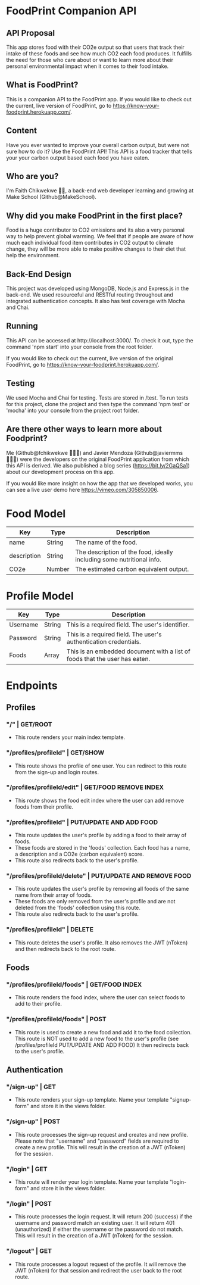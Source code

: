 # FoodPrint Companion API

## API Proposal
This app stores food with their CO2e output so that users that track their intake of these foods and see how much CO2 each food produces. It fulfills the need for those who care about or want to learn more about their personal environmental impact when it comes to their food intake.

## What is FoodPrint?
This is a companion API to the FoodPrint app. If you would like to check out the current, live version of FoodPrint, go to https://know-your-foodprint.herokuapp.com/.

## Content
Have you ever wanted to improve your overall carbon output, but were not sure how to do it? Use the FoodPrint API! This API is a food tracker that tells your your carbon output based each food you have eaten.

## Who are you?
I'm Faith Chikwekwe 👋🏾, a back-end web developer learning and growing at Make School (Github@MakeSchool).

## Why did you make FoodPrint in the first place?
Food is a huge contributor to CO2 emissions and its also a very personal way to help prevent global warming. We feel that if people are aware of how much each individual food item contributes in CO2 output to climate change, they will be more able to make positive changes to their diet that help the environment.

## Back-End Design
This project was developed using MongoDB, Node.js and Express.js in the back-end. We used resourceful and RESTful routing throughout and integrated authentication concepts. It also has test coverage with Mocha and Chai.

## Running
This API can be accessed at http://localhost:3000/. To check it out, type the command 'npm start' into your console from the root folder.

If you would like to check out the current, live version of the original FoodPrint, go to https://know-your-foodprint.herokuapp.com/.

## Testing
We used Mocha and Chai for testing. Tests are stored in /test. To run tests for this project, clone the project and then type the command 'npm test' or 'mocha' into your console from the project root folder.

## Are there other ways to learn more about Foodprint?
Me (Github@fchikwekwe 👩🏾‍💻) and Javier Mendoza (Github@javiermms 👨🏽‍💻) were the developers on the original FoodPrint application from which this API is derived. We also published a blog series (https://bit.ly/2GaQSa1) about our development process on this app.

If you would like more insight on how the app that we developed works, you can see a live user demo here https://vimeo.com/305850006.

# Food Model

| Key | Type | Description |
|-----|-------|---------------------|
| name | String | The name of the food. |
| description | String | The description of the food, ideally including some nutritional info. |
| CO2e | Number | The estimated carbon equivalent output. |

# Profile Model
| Key | Type | Description |
|-----|------|-------|
| Username | String | This is a required field. The user's identifier. |
| Password | String | This is a required field. The user's authentication credentials. |
| Foods | Array | This is an embedded document with a list of foods that the user has eaten. |

# Endpoints

## Profiles

### "/" | GET/ROOT
- This route renders your main index template.

### "/profiles/profileId" | GET/SHOW
- This route shows the profile of one user. You can redirect to this route from the sign-up and login routes.

### "/profiles/profileId/edit" | GET/FOOD REMOVE INDEX
- This route shows the food edit index where the user can add remove foods from their profile.

### "/profiles/profileId" | PUT/UPDATE AND ADD FOOD
- This route updates the user's profile by adding a food to their array of foods.
- These foods are stored in the 'foods' collection. Each food has a name, a description and a CO2e (carbon equivalent) score.
- This route also redirects back to the user's profile.

### "/profiles/profileId/delete" | PUT/UPDATE AND REMOVE FOOD
- This route updates the user's profile by removing all foods of the same name from their array of foods.
- These foods are only removed from the user's profile and are not deleted from the 'foods' collection using this route.
- This route also redirects back to the user's profile.

### "/profiles/profileId" | DELETE
- This route deletes the user's profile. It also removes the JWT (nToken) and then redirects back to the root route.


## Foods

### "/profiles/profileId/foods" | GET/FOOD INDEX
- This route renders the food index, where the user can select foods to add to their profile.

### "/profiles/profileId/foods" | POST
- This route is used to create a new food and add it to the food collection. This route is NOT used to add a new food to the user's profile (see /profiles/profileId PUT/UPDATE AND ADD FOOD) It then redirects back to the user's profile.

## Authentication

### "/sign-up" | GET
- This route renders your sign-up template. Name your template "signup-form" and store it in the views folder.

### "/sign-up" | POST
- This route processes the sign-up request and creates and new profile. Please note that "username" and "password" fields are required to create a new profile. This will result in the creation of a JWT (nToken) for the session.

### "/login" | GET
- This route will render your login template. Name your template "login-form" and store it in the views folder.

### "/login" | POST
- This route processes the login request. It will return 200 (success) if the username and password match an existing user. It will return 401 (unauthorized) if either the username or the password do not match. This will result in the creation of a JWT (nToken) for the session.

### "/logout" | GET
- This route processes a logout request of the profile. It will remove the JWT (nToken) for that session and redirect the user back to the root route.
